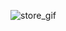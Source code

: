 ![store_gif](https://github.com/levanufriev/guitar-store/assets/87941012/2c666d67-6e0e-443b-92a5-d274e07e3a95)
